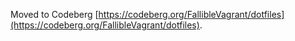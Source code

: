 Moved to Codeberg [https://codeberg.org/FallibleVagrant/dotfiles](https://codeberg.org/FallibleVagrant/dotfiles).
